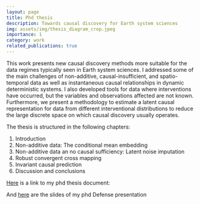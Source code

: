 ```yaml
---
layout: page
title: Phd thesis
description: Towards causal discovery for Earth system sciences
img: assets/img/thesis_diagram_crop.jpeg
importance: 1
category: work
related_publications: true
---
```


This work presents new causal discovery methods more suitable for the data regimes
typically seen in Earth system sciences. I addressed some of the main challenges of
non-additive, causal-insufficient, and spatio-temporal data as well as instantaneous causal
relationships in dynamic deterministic systems. I also developed tools for data where
interventions have occurred, but the variables and observations affected are not known.
Furthermore, we present a methodology to estimate a latent causal representation for data
from different interventional distributions to reduce the large discrete space on which
causal discovery usually operates.

The thesis is structured in the following chapters: 

1. Introduction
2. Non-additive data: The conditional mean embedding
3. Non-additive data an no causal sufficiency: Latent noise imputation
4. Robust convergent cross mapping
5. Invariant causal prediction
6. Discussion and conclusions

[Here](https://hdl.handle.net/10550/91721) is a link to my phd thesis document: 


And [here](../assets/pdf/Defensa_tesis_v2_16_9.pdf) are the slides of my phd Defense presentation 

